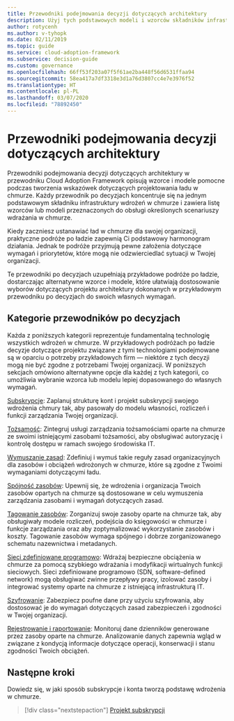 ```yaml
---
title: Przewodniki podejmowania decyzji dotyczących architektury
description: Użyj tych podstawowych modeli i wzorców składników infrastruktury wdrożenia w chmurze do obsługi określonych scenariuszy wdrażania w chmurze.
author: rotycenh
ms.author: v-tyhopk
ms.date: 02/11/2019
ms.topic: guide
ms.service: cloud-adoption-framework
ms.subservice: decision-guide
ms.custom: governance
ms.openlocfilehash: 66ff53f203a07f5f61ae2ba448f56d6531ffaa94
ms.sourcegitcommit: 58ea417a7df3318e3d1a76d3807cc4e7e3976f52
ms.translationtype: HT
ms.contentlocale: pl-PL
ms.lasthandoff: 03/07/2020
ms.locfileid: "78892450"
---
```

# <a name="architectural-decision-guides"></a>Przewodniki podejmowania decyzji dotyczących architektury

Przewodniki podejmowania decyzji dotyczących architektury w przewodniku Cloud Adoption Framework opisują wzorce i modele pomocne podczas tworzenia wskazówek dotyczących projektowania ładu w chmurze. Każdy przewodnik po decyzjach koncentruje się na jednym podstawowym składniku infrastruktury wdrożeń w chmurze i zawiera listę wzorców lub modeli przeznaczonych do obsługi określonych scenariuszy wdrażania w chmurze.

Kiedy zaczniesz ustanawiać ład w chmurze dla swojej organizacji, praktyczne podróże po ładzie zapewnią Ci podstawowy harmonogram działania. Jednak te podróże przyjmują pewne założenia dotyczące wymagań i priorytetów, które mogą nie odzwierciedlać sytuacji w Twojej organizacji.

Te przewodniki po decyzjach uzupełniają przykładowe podróże po ładzie, dostarczając alternatywne wzorce i modele, które ułatwiają dostosowanie wyborów dotyczących projektu architektury dokonanych w przykładowym przewodniku po decyzjach do swoich własnych wymagań.

## <a name="decision-guidance-categories"></a>Kategorie przewodników po decyzjach

Każda z poniższych kategorii reprezentuje fundamentalną technologię wszystkich wdrożeń w chmurze. W przykładowych podróżach po ładzie decyzje dotyczące projektu związane z tymi technologiami podejmowane są w oparciu o potrzeby przykładowych firm — niektóre z tych decyzji mogą nie być zgodne z potrzebami Twojej organizacji. W poniższych sekcjach omówiono alternatywne opcje dla każdej z tych kategorii, co umożliwia wybranie wzorca lub modelu lepiej dopasowanego do własnych wymagań.

[Subskrypcje](./subscriptions/index.md): Zaplanuj strukturę kont i projekt subskrypcji swojego wdrożenia chmury tak, aby pasowały do modelu własności, rozliczeń i funkcji zarządzania Twojej organizacji.

[Tożsamość](./identity/index.md): Zintegruj usługi zarządzania tożsamościami oparte na chmurze ze swoimi istniejącymi zasobami tożsamości, aby obsługiwać autoryzację i kontrolę dostępu w ramach swojego środowiska IT.

[Wymuszanie zasad](./policy-enforcement/index.md): Zdefiniuj i wymuś takie reguły zasad organizacyjnych dla zasobów i obciążeń wdrożonych w chmurze, które są zgodne z Twoimi wymaganiami dotyczącymi ładu.

[Spójność zasobów](./resource-consistency/index.md): Upewnij się, że wdrożenia i organizacja Twoich zasobów opartych na chmurze są dostosowane w celu wymuszenia zarządzania zasobami i wymagań dotyczących zasad.

[Tagowanie zasobów](./resource-tagging/index.md): Zorganizuj swoje zasoby oparte na chmurze tak, aby obsługiwały modele rozliczeń, podejścia do księgowości w chmurze i funkcje zarządzania oraz aby zoptymalizować wykorzystanie zasobów i koszty. Tagowanie zasobów wymaga spójnego i dobrze zorganizowanego schematu nazewnictwa i metadanych.

[Sieci zdefiniowane programowo](./software-defined-network/index.md): Wdrażaj bezpieczne obciążenia w chmurze za pomocą szybkiego wdrażania i modyfikacji wirtualnych funkcji sieciowych. Sieci zdefiniowane programowo (SDN, software-defined network) mogą obsługiwać zwinne przepływy pracy, izolować zasoby i integrować systemy oparte na chmurze z istniejącą infrastrukturą IT.

[Szyfrowanie](./encryption/index.md): Zabezpiecz poufne dane przy użyciu szyfrowania, aby dostosować je do wymagań dotyczących zasad zabezpieczeń i zgodności w Twojej organizacji.

[Rejestrowanie i raportowanie](./logging-and-reporting/index.md): Monitoruj dane dzienników generowane przez zasoby oparte na chmurze. Analizowanie danych zapewnia wgląd w związane z kondycją informacje dotyczące operacji, konserwacji i stanu zgodności Twoich obciążeń.

## <a name="next-steps"></a>Następne kroki

Dowiedz się, w jaki sposób subskrypcje i konta tworzą podstawę wdrożenia w chmurze.

> [!div class="nextstepaction"]
> [Projekt subskrypcji](./subscriptions/index.md)
